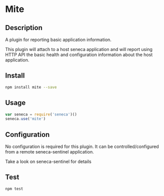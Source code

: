 # Mite

## Description

A plugin for reporting basic application information.

This plugin will attach to a host seneca application and will report using HTTP API the basic health and
configuration information about the host application.

## Install

```sh
npm install mite --save
```

## Usage


```JavaScript
var seneca = require('seneca')()
seneca.use('mite')
```

## Configuration

No configuration is required for this plugin. It can be controlled/configured from a remote seneca-sentinel application.

Take a look on seneca-sentinel for details



## Test

```sh
npm test
```


